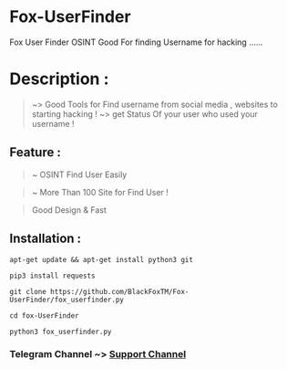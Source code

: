 # Fox-UserFinder
Fox  User Finder OSINT Good For finding Username for hacking ......


# Description : 
> ~> Good Tools for Find username from social media , websites to starting hacking !
> ~> get Status Of your user who used your username !

## Feature : 


> ~ OSINT Find User Easily 

> ~ More Than 100 Site for Find User !

> Good Design & Fast


## Installation : 

`apt-get update && apt-get install python3 git`

`pip3 install requests`

`git clone https://github.com/BlackFoxTM/Fox-UserFinder/fox_userfinder.py`

`cd fox-UserFinder`

`python3 fox_userfinder.py`

### Telegram Channel ~> [Support Channel](https://t.me/BlackFoxSecurityTeam)
